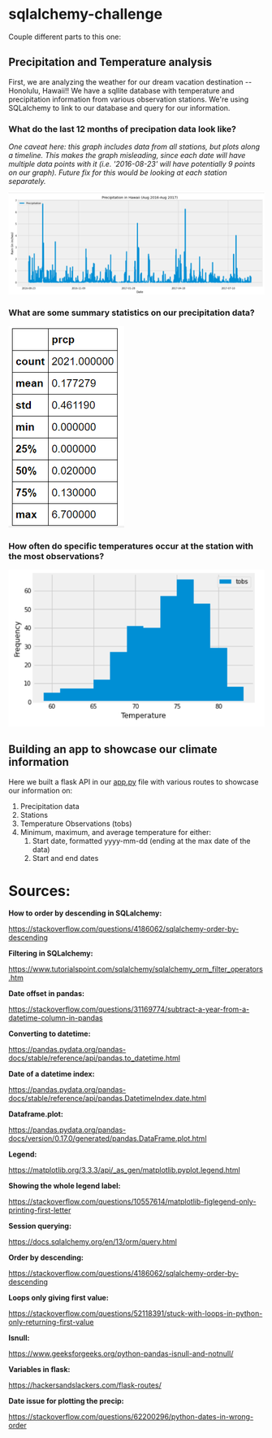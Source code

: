 # sqlalchemy-challenge

Couple different parts to this one:

## Precipitation and Temperature analysis
First, we are analyzing the weather for our dream vacation destination -- Honolulu, Hawaii!! We have a sqllite database with temperature and precipitation information from various observation stations. We're using SQLalchemy to link to our database and query for our information.

### What do the last 12 months of precipation data look like?

*One caveat here: this graph includes data from all stations, but plots along a  timeline. This makes the graph misleading, since each date will have multiple data points with it (i.e. '2016-08-23' will have potentially 9 points on our graph). Future fix for this would be looking at each station separately.*

![Precipitation chart](https://github.com/LongPatrol/sqlalchemy-challenge/blob/main/Pictures/Precip_chart.png)


### What are some summary statistics on our precipitation data?

![Precipitation stats](https://github.com/LongPatrol/sqlalchemy-challenge/blob/main/Pictures/Precip_summary_stats.png)

### How often do specific temperatures occur at the station with the most observations?

![Temperature chart](https://github.com/LongPatrol/sqlalchemy-challenge/blob/main/Pictures/tobs_chart.png) 

## Building an app to showcase our climate information

Here we built a flask API in our [app.py](https://github.com/LongPatrol/sqlalchemy-challenge/blob/main/app.py "app.py title")  file with various routes to showcase our information on:
  1. Precipitation data
  2. Stations 
  3. Temperature Observations (tobs)
  4. Minimum, maximum, and average temperature for either:  
      1. Start date, formatted yyyy-mm-dd (ending at the max date of the data)     
      2. Start and end dates

# Sources:
**How to order by descending in SQLalchemy:**

https://stackoverflow.com/questions/4186062/sqlalchemy-order-by-descending

**Filtering in SQLalchemy:**

https://www.tutorialspoint.com/sqlalchemy/sqlalchemy_orm_filter_operators.htm

**Date offset in pandas:**

https://stackoverflow.com/questions/31169774/subtract-a-year-from-a-datetime-column-in-pandas

**Converting to datetime:**

https://pandas.pydata.org/pandas-docs/stable/reference/api/pandas.to_datetime.html

**Date of a datetime index:**

https://pandas.pydata.org/pandas-docs/stable/reference/api/pandas.DatetimeIndex.date.html

**Dataframe.plot:**

https://pandas.pydata.org/pandas-docs/version/0.17.0/generated/pandas.DataFrame.plot.html

**Legend:**

https://matplotlib.org/3.3.3/api/_as_gen/matplotlib.pyplot.legend.html

**Showing the whole legend label:**

https://stackoverflow.com/questions/10557614/matplotlib-figlegend-only-printing-first-letter

**Session querying:**

https://docs.sqlalchemy.org/en/13/orm/query.html

**Order by descending:**

https://stackoverflow.com/questions/4186062/sqlalchemy-order-by-descending

**Loops only giving first value:**

https://stackoverflow.com/questions/52118391/stuck-with-loops-in-python-only-returning-first-value

**Isnull:**

https://www.geeksforgeeks.org/python-pandas-isnull-and-notnull/

**Variables in flask:**

https://hackersandslackers.com/flask-routes/

**Date issue for plotting the precip:**

https://stackoverflow.com/questions/62200296/python-dates-in-wrong-order

